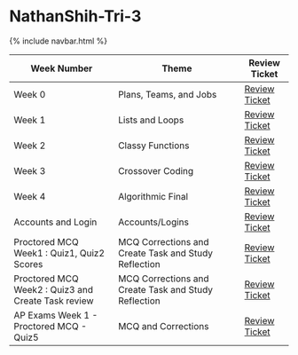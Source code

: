 # NathanShih-Tri-3

{% include navbar.html %}


Week Number | Theme | Review Ticket | 
----- | ----- | ----- | 
Week 0 | Plans, Teams, and Jobs | [Review Ticket](https://github.com/NathanShih04/NathanShih-Tri-3/issues/1) | 
Week 1 | Lists and Loops | [Review Ticket](https://github.com/NathanShih04/NathanShih-Tri-3/issues/2) |
Week 2 | Classy Functions | [Review Ticket](https://github.com/NathanShih04/NathanShih-Tri-3/issues/3) |
Week 3 | Crossover Coding | [Review Ticket](https://github.com/MadCacti/bipbapbopbepbup/commits?author=NathanShih04) |
Week 4 | Algorithmic Final | [Review Ticket](https://github.com/NathanShih04/NathanShih-Tri-3/issues/4) |
Accounts and Login | Accounts/Logins | [Review Ticket](https://github.com/NathanShih04/NathanShih-Tri-3/issues/5) |
Proctored MCQ Week1 : Quiz1, Quiz2 Scores | MCQ Corrections and Create Task and Study Reflection | [Review Ticket](https://github.com/NathanShih04/NathanShih-Tri-3/issues/7) |
Proctored MCQ Week2 : Quiz3 and Create Task review | MCQ Corrections and Create Task and Study Reflection | [Review Ticket](https://github.com/NathanShih04/NathanShih-Tri-3/issues/8) |
AP Exams Week 1 - Proctored MCQ - Quiz5 | MCQ and Corrections | [Review Ticket](https://github.com/NathanShih04/NathanShih-Tri-3/issues/9) |
